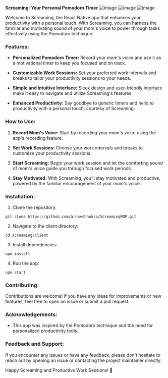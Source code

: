 **Screaming: Your Personal Pomodoro Timer**
![image](https://github.com/arnavchhokra/ScreamingMOM/assets/64744694/219d3372-50f2-4a59-97b7-a63374cd1cab)
![image](https://github.com/arnavchhokra/ScreamingMOM/assets/64744694/f0c212ea-2b5a-4371-98b0-15396a822b22)
![image](https://github.com/arnavchhokra/ScreamingMOM/assets/64744694/ff61ce11-ae8e-4dd6-a446-5bc18a7c6f62)

Welcome to Screaming, the React Native app that enhances your productivity with a personal touch. With Screaming, you can harness the familiar and motivating sound of your mom's voice to power through tasks effectively using the Pomodoro technique.

### Features:

- **Personalized Pomodoro Timer:** Record your mom's voice and use it as a motivational timer to keep you focused and on track.
  
- **Customizable Work Sessions:** Set your preferred work intervals and breaks to tailor your productivity sessions to your needs.
  
- **Simple and Intuitive Interface:** Sleek design and user-friendly interface make it easy to navigate and utilize Screaming's features.
  
- **Enhanced Productivity:** Say goodbye to generic timers and hello to productivity with a personal touch, courtesy of Screaming.
  
### How to Use:

1. **Record Mom's Voice:** Start by recording your mom's voice using the app's recording feature.
  
2. **Set Work Sessions:** Choose your work intervals and breaks to customize your productivity sessions.
  
3. **Start Screaming:** Begin your work session and let the comforting sound of mom's voice guide you through focused work periods.
  
4. **Stay Motivated:** With Screaming, you'll stay motivated and productive, powered by the familiar encouragement of your mom's voice.

### Installation:

1. Clone the repository:

```
git clone https://github.com/arnavchhokra/ScreamingMOM.git
```

2. Navigate to the client directory:

```
cd screaming/client
```

3. Install dependencies:

```
npm install
```

4. Run the app:

```
npm start
```

### Contributing:

Contributions are welcome! If you have any ideas for improvements or new features, feel free to open an issue or submit a pull request.

### Acknowledgements:

- This app was inspired by the Pomodoro technique and the need for personalized productivity tools.
  
### Feedback and Support:

If you encounter any issues or have any feedback, please don't hesitate to reach out by opening an issue or contacting the project maintainer directly.

Happy Screaming and Productive Work Sessions! 🚀
